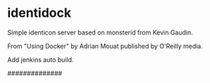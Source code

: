 identidock
==========

Simple identicon server based on monsterid from Kevin Gaudin.

From "Using Docker" by Adrian Mouat published by O'Reilly media.

Add jenkins auto build.

##############
